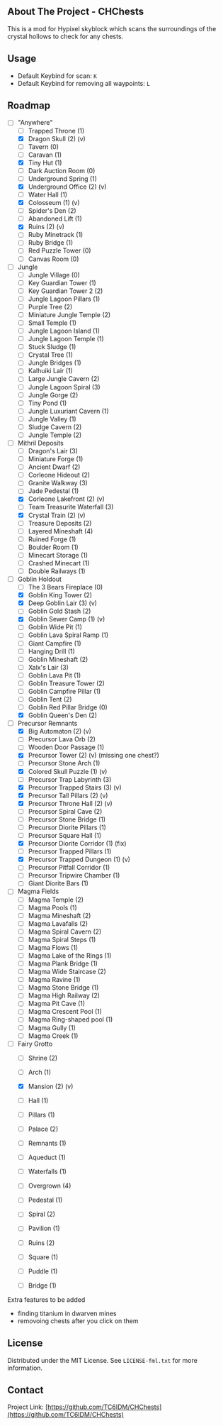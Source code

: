 <!-- ABOUT THE PROJECT -->
## About The Project - CHChests

This is a mod for Hypixel skyblock which scans the surroundings of the crystal hollows to check for any chests.

<!-- USAGE EXAMPLES -->
## Usage

* Default Keybind for scan: ```K```
* Default Keybind for removing all waypoints: ```L```
<!-- ROADMAP -->
## Roadmap

- [ ] "Anywhere"
    - [ ] Trapped Throne (1)
    - [X] Dragon Skull (2) (v)
    - [ ] Tavern (0)
    - [ ] Caravan (1)
    - [X] Tiny Hut (1)
    - [ ] Dark Auction Room (0)
    - [ ] Underground Spring (1)
    - [X] Underground Office (2) (v)
    - [ ] Water Hall (1)
    - [X] Colosseum (1) (v)
    - [ ] Spider's Den (2)
    - [ ] Abandoned Lift (1)
    - [X] Ruins (2) (v)
    - [ ] Ruby Minetrack (1)
    - [ ] Ruby Bridge (1)
    - [ ] Red Puzzle Tower (0)
    - [ ] Canvas Room (0)
  
- [ ] Jungle
    - [ ] Jungle Village (0)
    - [ ] Key Guardian Tower (1) 
    - [ ] Key Guardian Tower 2 (2)
    - [ ] Jungle Lagoon Pillars (1)
    - [ ] Purple Tree (2)
    - [ ] Miniature Jungle Temple (2)
    - [ ] Small Temple (1)
    - [ ] Jungle Lagoon Island (1)
    - [ ] Jungle Lagoon Temple (1)
    - [ ] Stuck Sludge (1)
    - [ ] Crystal Tree (1)
    - [ ] Jungle Bridges (1)
    - [ ] Kalhuiki Lair (1)
    - [ ] Large Jungle Cavern (2)
    - [ ] Jungle Lagoon Spiral (3)
    - [ ] Jungle Gorge (2)
    - [ ] Tiny Pond (1)
    - [ ] Jungle Luxuriant Cavern (1)
    - [ ] Jungle Valley (1)
    - [ ] Sludge Cavern (2)
    - [ ] Jungle Temple (2)

- [ ] Mithril Deposits
    - [ ] Dragon's Lair (3)
    - [ ] Miniature Forge (1)
    - [ ] Ancient Dwarf (2)
    - [ ] Corleone Hideout (2)
    - [ ] Granite Walkway (3)
    - [ ] Jade Pedestal (1)
    - [X] Corleone Lakefront (2) (v)
    - [ ] Team Treasurite Waterfall (3)
    - [X] Crystal Train (2) (v)
    - [ ] Treasure Deposits (2)
    - [ ] Layered Mineshaft (4)
    - [ ] Ruined Forge (1)
    - [ ] Boulder Room (1)
    - [ ] Minecart Storage (1)
    - [ ] Crashed Minecart (1)
    - [ ] Double Railways (1)

- [ ] Goblin Holdout
    - [ ] The 3 Bears Fireplace (0)
    - [X] Goblin King Tower (2)
    - [X] Deep Goblin Lair (3) (v)
    - [ ] Goblin Gold Stash (2)
    - [X] Goblin Sewer Camp (1) (v)
    - [ ] Goblin Wide Pit (1)
    - [ ] Goblin Lava Spiral Ramp (1)
    - [ ] Giant Campfire (1)
    - [ ] Hanging Drill (1)
    - [ ] Goblin Mineshaft (2)
    - [ ] Xalx's Lair (3)
    - [ ] Goblin Lava Pit (1)
    - [ ] Goblin Treasure Tower (2)
    - [ ] Goblin Campfire Pillar (1)
    - [ ] Goblin Tent (2)
    - [ ] Goblin Red Pillar Bridge (0)
    - [X] Goblin Queen's Den (2)

- [ ] Precursor Remnants
    - [X] Big Automaton (2) (v)
    - [ ] Precursor Lava Orb (2)
    - [ ] Wooden Door Passage (1)
    - [X] Precursor Tower (2) (v) (missing one chest?)
    - [ ] Precursor Stone Arch (1)
    - [X] Colored Skull Puzzle (1) (v)
    - [ ] Precursor Trap Labyrinth (3)
    - [X] Precursor Trapped Stairs (3) (v)
    - [X] Precursor Tall Pillars (2) (v)
    - [X] Precursor Throne Hall (2) (v)
    - [ ] Precursor Spiral Cave (2)
    - [ ] Precursor Stone Bridge (1)
    - [ ] Precursor Diorite Pillars (1)
    - [ ] Precursor Square Hall (1)
    - [X] Precursor Diorite Corridor (1) (fix)
    - [ ] Precursor Trapped Pillars (1)
    - [X] Precursor Trapped Dungeon (1) (v)
    - [ ] Precursor Pitfall Corridor (1)
    - [ ] Precursor Tripwire Chamber (1)
    - [ ] Giant Diorite Bars (1)

- [ ] Magma Fields
    - [ ] Magma Temple (2)
    - [ ] Magma Pools (1)
    - [ ] Magma Mineshaft (2)
    - [ ] Magma Lavafalls (2)
    - [ ] Magma Spiral Cavern (2)
    - [ ] Magma Spiral Steps (1)
    - [ ] Magma Flows (1)
    - [ ] Magma Lake of the Rings (1)
    - [ ] Magma Plank Bridge (1)
    - [ ] Magma Wide Staircase (2)
    - [ ] Magma Ravine (1)
    - [ ] Magma Stone Bridge (1)
    - [ ] Magma High Railway (2)
    - [ ] Magma Pit Cave (1)
    - [ ] Magma Crescent Pool (1)
    - [ ] Magma Ring-shaped pool (1)
    - [ ] Magma Gully (1)
    - [ ] Magma Creek (1)

- [ ] Fairy Grotto
    - [ ] Shrine (2)
    - [ ] Arch (1)
    - [X] Mansion (2) (v)
    - [ ] Hall (1)
    - [ ] Pillars (1)
    - [ ] Palace (2)
    - [ ] Remnants (1)
    - [ ] Aqueduct (1)
    - [ ] Waterfalls (1)
    - [ ] Overgrown (4)
    - [ ] Pedestal (1)
    - [ ] Spiral (2)
    - [ ] Pavilion (1)
    - [ ] Ruins (2)
    - [ ] Square (1)
    - [ ] Puddle (1)
    - [ ] Bridge (1)
    

Extra features to be added
* finding titanium in dwarven mines
* removoing chests after you click on them
<!-- LICENSE -->
## License

Distributed under the MIT License. See `LICENSE-fml.txt` for more information.

<!-- CONTACT -->
## Contact

[comment]: <> (Your Name - [@your_twitter]&#40;https://twitter.com/your_username&#41; - email@example.com)

Project Link: [https://github.com/TC6IDM/CHChests](https://github.com/TC6IDM/CHChests)